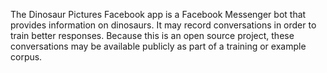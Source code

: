 The Dinosaur Pictures Facebook app is a Facebook Messenger bot that provides
information on dinosaurs.  It may record conversations in order to train better
responses.  Because this is an open source project, these conversations may be
available publicly as part of a training or example corpus.
